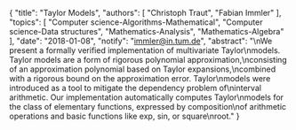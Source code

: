 {
    "title": "Taylor Models",
    "authors": [
        "Christoph Traut",
        "Fabian Immler"
    ],
    "topics": [
        "Computer science-Algorithms-Mathematical",
        "Computer science-Data structures",
        "Mathematics-Analysis",
        "Mathematics-Algebra"
    ],
    "date": "2018-01-08",
    "notify": "immler@in.tum.de",
    "abstract": "\nWe present a formally verified implementation of multivariate Taylor\nmodels. Taylor models are a form of rigorous polynomial approximation,\nconsisting of an approximation polynomial based on Taylor expansions,\ncombined with a rigorous bound on the approximation error. Taylor\nmodels were introduced as a tool to mitigate the dependency problem of\ninterval arithmetic. Our implementation automatically computes Taylor\nmodels for the class of elementary functions, expressed by composition\nof arithmetic operations and basic functions like exp, sin, or square\nroot."
}